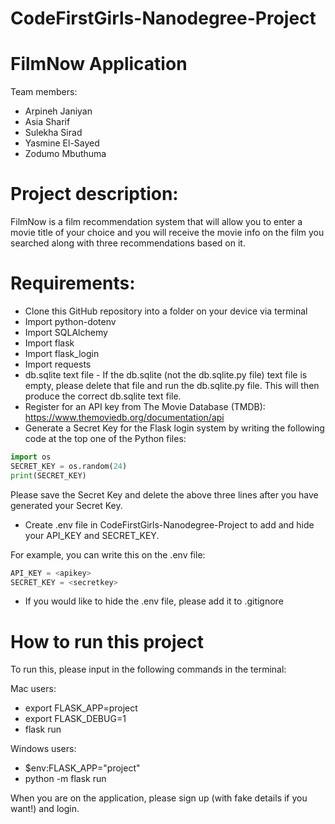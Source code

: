 # CodeFirstGirls-Nanodegree-Project

# FilmNow Application

Team members: 
* Arpineh Janiyan
* Asia Sharif
* Sulekha Sirad
* Yasmine El-Sayed
* Zodumo Mbuthuma

# Project description: 
FilmNow is a film recommendation system that will allow you to enter a movie title of your choice and you will receive the movie info on the film you searched along with three recommendations based on it.


# Requirements:

* Clone this GitHub repository into a folder on your device via terminal
* Import python-dotenv
* Import SQLAlchemy
* Import flask
* Import flask_login
* Import requests 
* db.sqlite text file - If the db.sqlite (not the db.sqlite.py file) text file is empty, please delete that file and run the db.sqlite.py file. This will then produce the correct db.sqlite text file.
* Register for an API key from The Movie Database (TMDB): https://www.themoviedb.org/documentation/api
* Generate a Secret Key for the Flask login system by writing the following code at the top one of the Python files:
```python
import os 
SECRET_KEY = os.random(24)
print(SECRET_KEY)
```
Please save the Secret Key and delete the above three lines after you have generated your Secret Key.
* Create .env file in CodeFirstGirls-Nanodegree-Project to add and hide your API_KEY and SECRET_KEY. 

For example, you can write this on the .env file:
```python
API_KEY = <apikey>
SECRET_KEY = <secretkey>
```
* If you would like to hide the .env file, please add it to .gitignore


# How to run this project
To run this, please input in the following commands in the terminal:

Mac users:
 * export FLASK_APP=project 
 * export FLASK_DEBUG=1 
 * flask run

Windows users:
 * $env:FLASK_APP="project"
 * python -m flask run

  
When you are on the application, please sign up (with fake details if you want!) and login.

